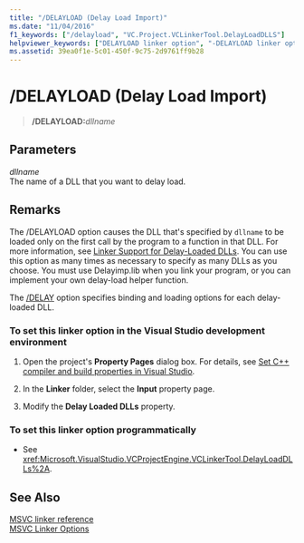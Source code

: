 ```yaml
---
title: "/DELAYLOAD (Delay Load Import)"
ms.date: "11/04/2016"
f1_keywords: ["/delayload", "VC.Project.VCLinkerTool.DelayLoadDLLS"]
helpviewer_keywords: ["DELAYLOAD linker option", "-DELAYLOAD linker option", "/DELAYLOAD linker option", "delayed loading of DLLs, /DELAYLOAD option"]
ms.assetid: 39ea0f1e-5c01-450f-9c75-2d9761ff9b28
---
```

# /DELAYLOAD (Delay Load Import)

> **/DELAYLOAD:**_dllname_

## Parameters

*dllname*<br/>
The name of a DLL that you want to delay load.

## Remarks

The /DELAYLOAD option causes the DLL that's specified by `dllname` to be loaded only on the first call by the program to a function in that DLL. For more information, see [Linker Support for Delay-Loaded DLLs](linker-support-for-delay-loaded-dlls.md). You can use this option as many times as necessary to specify as many DLLs as you choose. You must use Delayimp.lib when you link your program, or you can implement your own delay-load helper function.

The [/DELAY](delay-delay-load-import-settings.md) option specifies binding and loading options for each delay-loaded DLL.

### To set this linker option in the Visual Studio development environment

1. Open the project's **Property Pages** dialog box. For details, see [Set C++ compiler and build properties in Visual Studio](../working-with-project-properties.md).

1. In the **Linker** folder, select the **Input** property page.

1. Modify the **Delay Loaded DLLs** property.

### To set this linker option programmatically

- See <xref:Microsoft.VisualStudio.VCProjectEngine.VCLinkerTool.DelayLoadDLLs%2A>.

## See Also

[MSVC linker reference](linking.md)<br/>
[MSVC Linker Options](linker-options.md)
